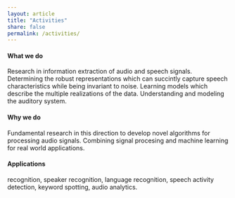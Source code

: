 ```yaml
---
layout: article
title: "Activities"
share: false
permalink: /activities/
---
```


#### What we do 
Research in information extraction of audio and speech signals. Determining the robust representations which can succintly capture speech characteristics while being invariant to noise. Learning models which describe the multiple realizations of the data. Understanding and modeling the auditory system.  


#### Why we do
Fundamental research in this direction to develop novel algorithms for processing audio signals. Combining signal procesing and machine learning for real world applications.  

#### Applications 
recognition, speaker recognition, language recognition, speech activity detection, keyword spotting, audio analytics.